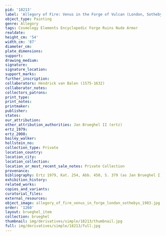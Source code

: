 ```yaml
---
pid: '18213'
label: 'Allegory of Fire: Venus in the Forge of Vulcan (London, Sotheby&apos;s, 1983)'
object_type: Painting
genre: Allegory
tags: Cosmology Elements Encyclopedic Forge Ruins Nude Armor
realdate: 
height_cm: '54'
width_cm: '87'
diameter_cm: 
plate_dimensions: 
support: 
drawing_medium: 
signature: 
signature_location: 
support_marks: 
further_inscription: 
collaborators: Hendrick van Balen (1575-1632)
collaborator_notes: 
collectors_patrons: 
print_type: 
print_notes: 
printmaker: 
publisher: 
states: 
our_attribution: 
other_attribution_authorities: Jan Brueghel II (ertz)
ertz_1979: 
ertz_2008: 
bailey_walker: 
hollstein_no: 
collection_type: Private
location_country: 
location_city: 
location_collection: 
location_or_most_recent_sale_notes: Private Collection
provenance: 
bibliography: Ertz 1979, Kat. 254, Abb. 450, S. 379 (as Jan Brueghel I)
exhibition_history: 
related_works: 
copies_and_variants: 
curatorial_files: 
external_resources: 
object_image: allegory_of_fire_venus_in_forge_london_sothebys_1983.jpg
order: '1260'
layout: brueghel_item
collection: brueghel
thumbnail: img/derivatives/simple/18213/thumbnail.jpg
full: img/derivatives/simple/18213/full.jpg
---
```

